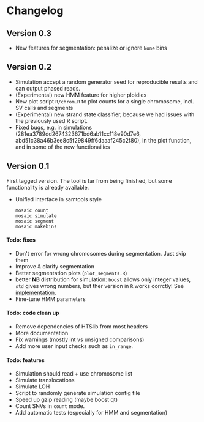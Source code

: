 # Changelog

## Version 0.3

 * New features for segmentation: penalize or ignore `None` bins

## Version 0.2

 * Simulation accept a random generator seed for reproducible results and can output phased reads.
 * (Experimental) new HMM feature for higher ploidies
 * New plot script `R/chrom.R` to plot counts for a single chromosome, incl. SV calls and segments
 * (Experimental) new strand state classifier, because we had issues with the previously used R script.
 * Fixed bugs, e.g. in simulations (281ea3789dd2674323671bd6ab11cc118e90d7e6, abd51c38a46b3ee8c5f29849ff6daaaf245c2f80),
   in the plot function, and in some of the new functionailies

## Version 0.1

First tagged version. The tool is far from being finished, but some functionality is already available.

 * Unified interface in samtools style
   
   ```
   mosaic count
   mosaic simulate
   mosaic segment
   mosaic makebins
   ```

#### Todo: fixes

 * Don't error for wrong chromosomes during segmentation. Just skip them
 * Improve & clarify segmentation
 * Better segmentation plots (`plot_segments.R`)
 * better **NB** distribution for simulation: `boost` allows only
   integer values, `std` gives wrong numbers, but ther version in 
   `R` works corrctly! See 
   [implementation](https://github.com/wch/r-source).
 * Fine-tune HMM parameters

#### Todo: code clean up

 * Remove dependencies of HTSlib from most headers
 * More documentation
 * Fix warnings (mostly int vs unsigned comparisons)
 * Add more user input checks such as `in_range`.

#### Todo: features

 * Simulation should read + use chromosome list
 * Simulate translocations
 * Simulate LOH
 * Script to randomly generate simulation config file
 * Speed up gzip reading (maybe boost qt)
 * Count SNVs in `count` mode.
 * Add automatic tests (especially for HMM and segmentation)
